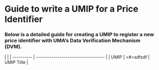 # Guide to write a UMIP for a Price Identifier


### Below is a detailed guide for creating a UMIP to register a new price identifier with UMA’s Data Verification Mechanism (DVM). 

|                                     |
| ---------- | ----------------------------------- |
| UMIP | <#>sdfsdf
| UMIP Title | <Title> |
| Authors    | [Author]  |
| Status     | Draft                               |
| Created    | January 7, 2021                    |

## Summary


This UMIP will add the following [BadgerDAO Setts Vauls](https://badger.finance/) as approved collateral currencies.
- bwBTC/ETH SLP
- brenBTCcrv LP
- bsBTCcrv LP
- btBTCcrv LP
- bhrenBTCcrv LP 

 This will involve adding it to the whitelist and adding a flat final fee to charge per-request. The proposed final fee is 0.000000026 wBTC/ETH SLP, 0.02 brenBTCcrv LP,  0.02 bsBTCcrv LP, 0.02 btBTCcrv LP, 0.02 bhrenBTCcrv LP per request.

View [here](https://badgerdao.medium.com/sett-vault-user-guide-9040b2f4b7a4) for an overview of Setts Vaults

## Motivation

BadgerDAO’s first product is Sett vault, an automated DeFi aggregator focused on tokenized BTC assets. Users that tokenized Bitcoin in our vaults receive a corresponding “b” denominated token in return that represents their vault position. Unfortunately these vault positions then become illiquid. 

Many of BadgerDAO's users would like to borrow against their BTC vault positions as collateral to mint Badger Dollars. At the time of writing, Badger’s Sett Vaults have brought in over 600m in TVL. To allow synthetic tokens created with the EMP to take advantage of this liquidity,  bwBTC/ETH SLP, brenBTCcrv LP, bsBTCcrv LP, btBTCcrv LP, bhrenBTCcrv LP would be great additions as collateral currencies and showcase DeFi’s ability of “money legos”.

bwBTC/ETH SLP, brenBTCcrv LP, bsBTCcrv LP, btBTCcrv LP, bhrenBTCcrv LP as collateral is expected to have a variety of deployments. The timing for adding it now, and the immediate application, is for use with USDbwBTC/ETH SLP, USDbrenBTCcrv LP, USDbsBTCcrv LP, USDbtBTCcrv LP, USDbhrenBTCcrv LP  which will enable the creation of Badger Dollars, a yield dollar token. This price identifier is described in UMIP X.

## Technical Specification

To accomplish this upgrade, six changes need to be made:

- The wBTC/ETH SLP address, 0x758a43ee2bff8230eeb784879cdcff4828f2544d, needs to be added to the collateral currency whitelist introduced in UMIP-34
- The brenBTCcrv LP address, 0x6def55d2e18486b9ddfaa075bc4e4ee0b28c1545, needs to be added to the collateral currency whitelist introduced in UMIP-34
- The bsBTCcrv LP address, 0xd04c48A53c111300aD41190D63681ed3dAd998eC, needs to be added to the collateral currency whitelist introduced in UMIP-34
- The btBTCcrv LP address, 0xb9D076fDe463dbc9f915E5392F807315Bf940334, needs to be added to the collateral currency whitelist introduced in UMIP-35
- The bhrenBTCcrv LP address, 0xAf5A1DECfa95BAF63E0084a35c62592B774A2A87, needs to be added to the collateral currency whitelist introduced in UMIP-35
- A final fee of 0.000000026 for the wBTC/ETH SLP and 0.02 for the bwBTC/ETH SLP, brenBTCcrv LP, bsBTCcrv LP, btBTCcrv LP, bhrenBTCcrv LP assets needs to be added in the Store contract.


## Rationale

With $600M in bitcoin assets illiquid, the ability to use it as collateral to borrow Badger Dollars, reopens the possibilities of participating in open finance. This is a big step forward for DeFi as an industry. 

UMA will be the first to use BTC Sett vault LP tokens as collateral and may see an significant increase in TVL due to the strong desire for the Badger Sett stakers to get leverage while building trust with the underlying UMA protocol. 


## Implementation

This change has no implementation other than adding the collateral type to the whitelist.

## Security considerations

Badger’s Sett Vault LP tokens are backed by real $BTC represented in the curve.fi pool or Sushiswap decentralized exchange, the LP tokens are a persistently valuable ERC20 token, including it as a collateral currency should impose no additional risk to the protocol.

The only security implication is for contract deployers and users who are considering using EMP contracts with bwBTC/ETH SLP, brenBTCcrv LP, bsBTCcrv LP, btBTCcrv LP, bhrenBTCcrv LP as the collateral currency. They should recognize that, relative to most fiat currencies, bwBTC/ETH SLP, brenBTCcrv LP, bsBTCcrv LP, btBTCcrv LP, bhrenBTCcrv LP are much more volatile than Dai. This volatility should be taken into account when parameterizing or using these EMP contracts.
